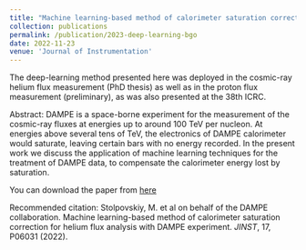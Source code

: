 ```yaml
---
title: "Machine learning-based method of calorimeter saturation correction for helium flux analysis with DAMPE experiment"
collection: publications
permalink: /publication/2023-deep-learning-bgo
date: 2022-11-23
venue: 'Journal of Instrumentation'
---
```

The deep-learning method presented here was deployed in the cosmic-ray helium flux measurement (PhD thesis) as well as in the proton flux measurement (preliminary), as was also presented at the 38th ICRC.

Abstract: DAMPE is a space-borne experiment for the measurement of the cosmic-ray fluxes at energies up to around 100 TeV per nucleon. At energies above several tens of TeV, the electronics of DAMPE calorimeter would saturate, leaving certain bars with no energy recorded. In the present work we discuss the application of machine learning techniques for the treatment of DAMPE data, to compensate the calorimeter energy lost by saturation.

You can download the paper from [here](https://iopscience.iop.org/article/10.1088/1748-0221/17/06/P06031)

Recommended citation: Stolpovskiy, M. et al on behalf of the DAMPE collaboration. Machine learning-based method of calorimeter saturation correction for helium flux analysis with DAMPE experiment. <i>JINST</i>, 17, P06031 (2022). 